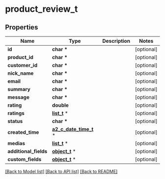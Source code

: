 # product_review_t

## Properties
Name | Type | Description | Notes
------------ | ------------- | ------------- | -------------
**id** | **char \*** |  | [optional] 
**product_id** | **char \*** |  | [optional] 
**customer_id** | **char \*** |  | [optional] 
**nick_name** | **char \*** |  | [optional] 
**email** | **char \*** |  | [optional] 
**summary** | **char \*** |  | [optional] 
**message** | **char \*** |  | [optional] 
**rating** | **double** |  | [optional] 
**ratings** | [**list_t**](product_review_rating.md) \* |  | [optional] 
**status** | **char \*** |  | [optional] 
**created_time** | [**a2_c_date_time_t**](a2_c_date_time.md) \* |  | [optional] 
**medias** | [**list_t**](media.md) \* |  | [optional] 
**additional_fields** | [**object_t**](.md) \* |  | [optional] 
**custom_fields** | [**object_t**](.md) \* |  | [optional] 

[[Back to Model list]](../README.md#documentation-for-models) [[Back to API list]](../README.md#documentation-for-api-endpoints) [[Back to README]](../README.md)



